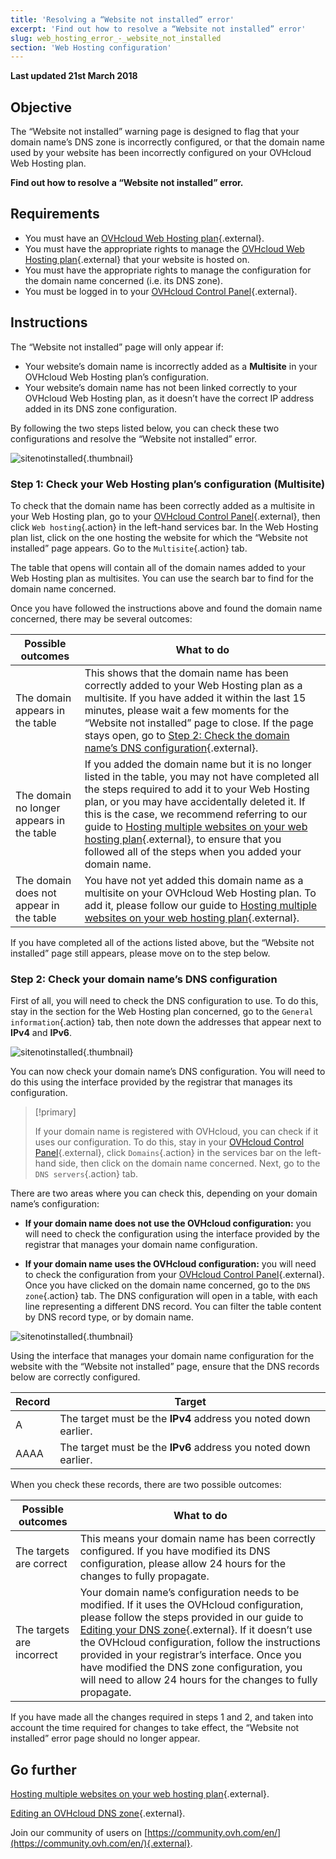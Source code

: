```yaml
---
title: 'Resolving a “Website not installed” error'
excerpt: 'Find out how to resolve a “Website not installed” error'
slug: web_hosting_error_-_website_not_installed
section: 'Web Hosting configuration'
---
```



**Last updated 21st March 2018**


## Objective

The “Website not installed” warning page is designed to flag that your domain name’s DNS zone is incorrectly configured, or that the domain name used by your website has been incorrectly configured on your OVHcloud Web Hosting plan.

**Find out how to resolve a “Website not installed” error.**

## Requirements

- You must have an [OVHcloud Web Hosting plan](https://www.ovh.co.uk/web-hosting/){.external}.
- You must have the appropriate rights to manage the [OVHcloud Web Hosting plan](https://www.ovh.co.uk/web-hosting/){.external} that your website is hosted on.
- You must have the appropriate rights to manage the configuration for the domain name concerned (i.e. its DNS zone).
- You must be logged in to your [OVHcloud Control Panel](https://www.ovh.com/auth/?action=gotomanager){.external}.

## Instructions

The “Website not installed” page will only appear if:

- Your website’s domain name is incorrectly added as a  **Multisite** in your OVHcloud Web Hosting plan’s configuration.
- Your website’s domain name has not been linked correctly to your OVHcloud Web Hosting plan, as it doesn’t have the correct IP address added in its DNS zone configuration.

By following the two steps listed below, you can check these two configurations and resolve the “Website not installed” error.

![sitenotinstalled](images/site-not-installed-webpage.png){.thumbnail}

### Step 1: Check your Web Hosting plan’s configuration (Multisite)

To check that the domain name has been correctly added as a multisite in your Web Hosting plan, go to your [OVHcloud Control Panel](https://www.ovh.com/auth/?action=gotomanager){.external}, then click `Web hosting`{.action} in the left-hand services bar. In the Web Hosting plan list, click on the one hosting the website for which the “Website not installed” page appears. Go to the `Multisite`{.action} tab.

The table that opens will contain all of the domain names added to your Web Hosting plan as multisites. You can use the search bar to find for the domain name concerned.

Once you have followed the instructions above and found the domain name concerned, there may be several outcomes:

|Possible outcomes|What to do|
|---|---|
|The domain appears in the table|This shows that the domain name has been correctly added to your Web Hosting plan as a multisite. If you have added it within the last 15 minutes, please wait a few moments for the “Website not installed” page to close. If the page stays open, go to [Step 2: Check the domain name’s DNS configuration](https://docs.ovh.com/gb/en/hosting/web_hosting_error_-_website_not_installed/#step-2-check-your-domain-names-dns-configuration){.external}.|
|The domain no longer appears in the table|If you added the domain name but it is no longer listed in the table, you may not have completed all the steps required to add it to your Web Hosting plan, or you may have accidentally deleted it. If this is the case, we recommend referring to our guide to [Hosting multiple websites on your web hosting plan](https://docs.ovh.com/gb/en/hosting/multisites-configuring-multiple-websites/){.external}, to ensure that you followed all of the steps when you added your domain name.|
|The domain does not appear in the table|You have not yet added this domain name as a multisite on your OVHcloud Web Hosting plan. To add it, please follow our guide to [Hosting multiple websites on your web hosting plan](https://docs.ovh.com/gb/en/hosting/multisites-configuring-multiple-websites/){.external}.|

If you have completed all of the actions listed above, but the “Website not installed” page still appears, please move on to the step below.

### Step 2: Check your domain name’s DNS configuration

First of all, you will need to check the DNS configuration to use. To do this, stay in the section for the Web Hosting plan concerned, go to the `General information`{.action} tab, then note down the addresses that appear next to **IPv4** and **IPv6**.

![sitenotinstalled](images/site-not-installed-know-a-records.png){.thumbnail}

You can now check your domain name’s DNS configuration. You will need to do this using the interface provided by the registrar that manages its configuration.

> [!primary]
>
> If your domain name is registered with OVHcloud, you can check if it uses our configuration. To do this, stay in your [OVHcloud Control Panel](https://www.ovh.com/auth/?action=gotomanager){.external}, click `Domains`{.action} in the services bar on the left-hand side, then click on the domain name concerned. Next, go to the `DNS servers`{.action} tab.
>

There are two areas where you can check this, depending on your domain name’s configuration:

- **If your domain name does not use the OVHcloud configuration:** you will need to check the configuration using the interface provided by the registrar that manages your domain name configuration.

- **If your domain name uses the OVHcloud configuration:** you will need to check the configuration from your [OVHcloud Control Panel](https://www.ovh.com/auth/?action=gotomanager){.external}. Once you have clicked on the domain name concerned, go to the `DNS zone`{.action} tab. The DNS configuration will open in a table, with each line representing a different DNS record. You can filter the table content by DNS record type, or by domain name.

![sitenotinstalled](images/site-not-installed-edit-ovh-dns-zone.png){.thumbnail}

Using the interface that manages your domain name configuration for the website with the “Website not installed” page, ensure that the DNS records below are correctly configured.

|Record|Target|
|---|---|
|A|The target must be the **IPv4** address you noted down earlier.|
|AAAA|The target must be the **IPv6** address you noted down earlier.|

When you check these records, there are two possible outcomes:

|Possible outcomes|What to do|
|---|---|
|The targets are correct|This means your domain name has been correctly configured. If you have modified its DNS configuration, please allow 24 hours for the changes to fully propagate.|
|The targets are incorrect|Your domain name’s configuration needs to be modified. If it uses the OVHcloud configuration, please follow the steps provided in our guide to [Editing your DNS zone](https://docs.ovh.com/gb/en/domains/web_hosting_how_to_edit_my_dns_zone/){.external}. If it doesn’t use the OVHcloud configuration, follow the instructions provided in your registrar’s interface. Once you have modified the DNS zone configuration, you will need to allow 24 hours for the changes to fully propagate.|

If you have made all the changes required in steps 1 and 2, and taken into account the time required for changes to take effect, the “Website not installed” error page should no longer appear.

## Go further 

[Hosting multiple websites on your web hosting plan](https://docs.ovh.com/gb/en/hosting/multisites-configuring-multiple-websites/){.external}.

[Editing an OVHcloud DNS zone](https://docs.ovh.com/gb/en/domains/web_hosting_how_to_edit_my_dns_zone/){.external}.


Join our community of users on [https://community.ovh.com/en/](https://community.ovh.com/en/){.external}.

